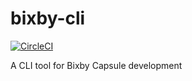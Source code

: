 # bixby-cli

[![CircleCI](https://circleci.com/gh/Clique-Paris/bixby-cli/tree/master.svg?style=svg)](https://circleci.com/gh/Clique-Paris/bixby-cli/tree/master)

A CLI tool for Bixby Capsule development
